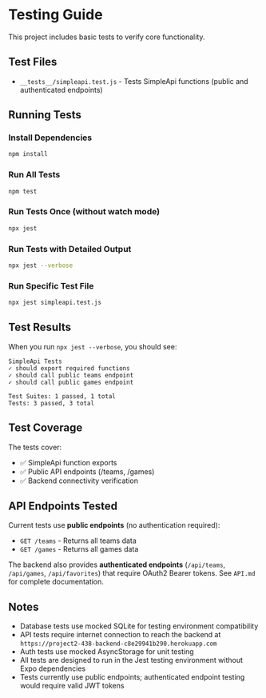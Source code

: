 # Testing Guide

This project includes basic tests to verify core functionality.

## Test Files

- `__tests__/simpleapi.test.js` - Tests SimpleApi functions (public and authenticated endpoints)

## Running Tests

### Install Dependencies
```bash
npm install
```

### Run All Tests
```bash
npm test
```

### Run Tests Once (without watch mode)
```bash
npx jest
```

### Run Tests with Detailed Output
```bash
npx jest --verbose
```

### Run Specific Test File
```bash
npx jest simpleapi.test.js
```

## Test Results

When you run `npx jest --verbose`, you should see:

```
SimpleApi Tests
✓ should export required functions
✓ should call public teams endpoint
✓ should call public games endpoint

Test Suites: 1 passed, 1 total
Tests: 3 passed, 3 total
```

## Test Coverage

The tests cover:
- ✅ SimpleApi function exports
- ✅ Public API endpoints (/teams, /games)
- ✅ Backend connectivity verification

## API Endpoints Tested

Current tests use **public endpoints** (no authentication required):
- `GET /teams` - Returns all teams data
- `GET /games` - Returns all games data

The backend also provides **authenticated endpoints** (`/api/teams`, `/api/games`, `/api/favorites`) that require OAuth2 Bearer tokens. See `API.md` for complete documentation.

## Notes

- Database tests use mocked SQLite for testing environment compatibility
- API tests require internet connection to reach the backend at `https://project2-438-backend-c8e29941b290.herokuapp.com`
- Auth tests use mocked AsyncStorage for unit testing
- All tests are designed to run in the Jest testing environment without Expo dependencies
- Tests currently use public endpoints; authenticated endpoint testing would require valid JWT tokens